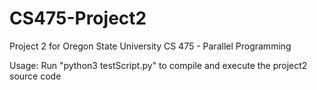 # CS475-Project2

Project 2 for Oregon State University
CS 475 - Parallel Programming

Usage: Run "python3 testScript.py" to compile and execute the project2
   source code
